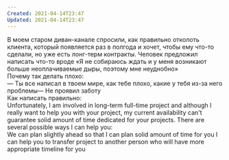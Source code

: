 ```yaml
---
Created: 2021-04-14T23:47
Updated: 2021-04-14T23:47
---
```

В моем старом диван-канале спросили, как правильно отколоть клиента, который появляется раз в полгода и хочет, чтобы ему что-то сделали, но уже есть лонг-терм контракты. Человек предложил написать что-то вроде «Я не собираюсь ждать и у меня возникают больше неоплачиваемые дыры, поэтому мне неуднобно»  
Почему так делать плохо:  
— Ты все написал в твоем мире, как тебе плохо, какие у тебя из-за него проблемы— Не проявил заботу  
Как написать правильно:  
Unfortunately, I am involved in long-term full-time project and although I really want to help you with your project, my current availability can't guarantee solid amount of time dedicated for your projects. There are several possible ways I can help you:  
We can plan slightly ahead so that I can plan solid amount of time for you I can help you to transfer project to another person who will have more appropriate timeline for you